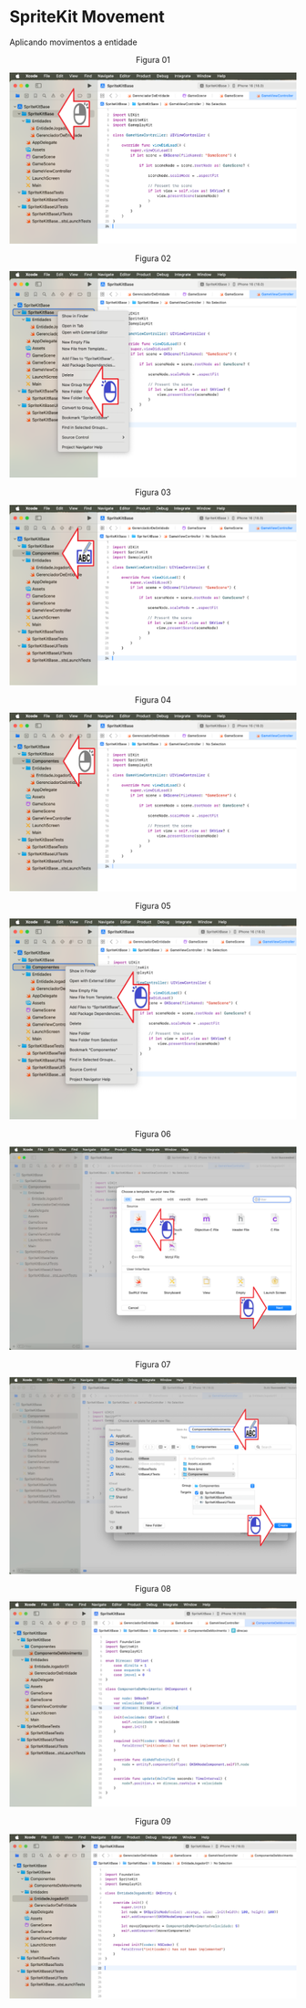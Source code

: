 # SpriteKit Movement

Aplicando movimentos a entidade

<div align="center">
Figura 01
</div>

![](Imagens/SpriteKit-Movimento-Img01.png)

<div align="center">
Figura 02
</div>

![](Imagens/SpriteKit-Movimento-Img02.png)

<div align="center">
Figura 03
</div>

![](Imagens/SpriteKit-Movimento-Img03.png)

<div align="center">
Figura 04
</div>

![](Imagens/SpriteKit-Movimento-Img04.png)

<div align="center">
Figura 05
</div>

![](Imagens/SpriteKit-Movimento-Img05.png)

<div align="center">
Figura 06
</div>

![](Imagens/SpriteKit-Movimento-Img06.png)

<div align="center">
Figura 07
</div>

![](Imagens/SpriteKit-Movimento-Img07.png)

<div align="center">
Figura 08
</div>

![](Imagens/SpriteKit-Movimento-Img08.png)

<div align="center">
Figura 09
</div>

![](Imagens/SpriteKit-Movimento-Img09.png)
